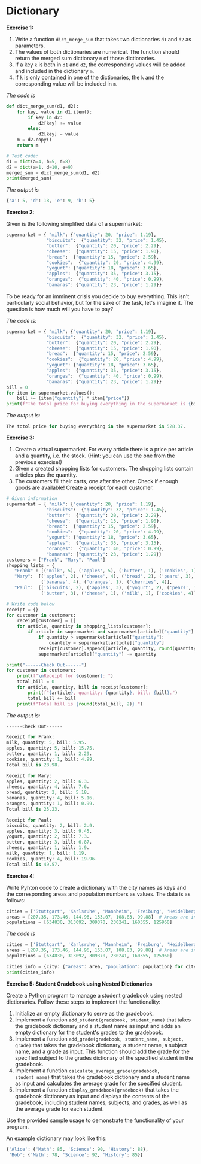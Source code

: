 # Dictionary

**Exercise 1:**

1. Write a function `dict_merge_sum` that takes two dictionaries `d1` and `d2` as parameters.
2. The values of both dictionaries are numerical. The function should return the merged sum dictionary `m` of those dictionaries.
3. If a key `k` is both in `d1` and `d2`, the corresponding values will be added and included in the dictionary `m`.
4. If `k` is only contained in one of the dictionaries, the `k` and the corresponding value will be included in `m`.

_The code is_
```py
def dict_merge_sum(d1, d2):
    for key, value in d1.item():
        if key in d2:
            d2[key] += value
        else:
            d2[key] = value
    m = d2.copy()
    return m

# Test code:
d1 = dict(a=4, b=5, d=8)
d2 = dict(a=1, d=10, e=9)
merged_sum = dict_merge_sum(d1, d2)
print(merged_sum)
```

_The output is_
```py
{'a': 5, 'd': 18, 'e': 9, 'b': 5}
```

**Exercise 2:**

Given is the following simplified data of a supermarket:
```py
supermarket = { "milk": {"quantity": 20, "price": 1.19},
               "biscuits":  {"quantity": 32, "price": 1.45},
               "butter":  {"quantity": 20, "price": 2.29},
               "cheese":  {"quantity": 15, "price": 1.90},
               "bread":  {"quantity": 15, "price": 2.59},
               "cookies":  {"quantity": 20, "price": 4.99},
               "yogurt": {"quantity": 18, "price": 3.65},
               "apples":  {"quantity": 35, "price": 3.15},
               "oranges":  {"quantity": 40, "price": 0.99},
               "bananas": {"quantity": 23, "price": 1.29}}
```
To be ready for an imminent crisis you decide to buy everything. This isn't particularly social behavior, but for the sake of the task, let's imagine it. The question is how much will you have to pay?

_The code is:_
```py
supermarket = { "milk": {"quantity": 20, "price": 1.19},
               "biscuits":  {"quantity": 32, "price": 1.45},
               "butter":  {"quantity": 20, "price": 2.29},
               "cheese":  {"quantity": 15, "price": 1.90},
               "bread":  {"quantity": 15, "price": 2.59},
               "cookies":  {"quantity": 20, "price": 4.99},
               "yogurt": {"quantity": 18, "price": 3.65},
               "apples":  {"quantity": 35, "price": 3.15},
               "oranges":  {"quantity": 40, "price": 0.99},
               "bananas": {"quantity": 23, "price": 1.29}}
bill = 0
for item in supermarket.values():
    bill += (item["quantity"] * item["price"])
print(f"The totol price for buying everything in the supermarket is {bill}.")
```

_The output is:_
```py
The totol price for buying everything in the supermarket is 528.37.
```

**Exercise 3:**

1. Create a virtual supermarket. For every article there is a price per article and a quantity, i.e. the stock. (Hint: you can use the one from the previous exercise!)
2. Given a created shopping lists for customers. The shopping lists contain articles plus the quantity.
3. The customers fill their carts, one after the other. Check if enough goods are available! Create a receipt for each customer.

```py
# Given information
supermarket = { "milk": {"quantity": 20, "price": 1.19},
               "biscuits":  {"quantity": 32, "price": 1.45},
               "butter":  {"quantity": 20, "price": 2.29},
               "cheese":  {"quantity": 15, "price": 1.90},
               "bread":  {"quantity": 15, "price": 2.59},
               "cookies":  {"quantity": 20, "price": 4.99},
               "yogurt": {"quantity": 18, "price": 3.65},
               "apples":  {"quantity": 35, "price": 3.15},
               "oranges":  {"quantity": 40, "price": 0.99},
               "bananas": {"quantity": 23, "price": 1.29}}
customers = ["Frank", "Mary", "Paul"]
shopping_lists = {
   "Frank" : [('milk', 5), ('apples', 5), ('butter', 1), ('cookies', 1)],
   "Mary":  [('apples', 2), ('cheese', 4), ('bread', 2), ('pears', 3),
             ('bananas', 4), ('oranges', 1), ('cherries', 4)],
   "Paul":  [('biscuits', 2), ('apples', 3), ('yogurt', 2), ('pears', 1),
             ('butter', 3), ('cheese', 1), ('milk', 1), ('cookies', 4)]}

# Write code below
receipt = {}
for customer in customers:
    receipt[customer] = []
    for article, quantity in shopping_lists[customer]:
        if article in supermarket and supermarket[article]["quantity"] != 0:
            if quantity > supermarket[article]["quantity"]:
                quantity = supermarket[article]["quantity"]
            receipt[customer].append((article, quantity, round(quantity * supermarket[article]["price"], 2)))
            supermarket[article]["quantity"] -= quantity

print("------Check Out------")
for customer in customers:
    print(f"\nReceipt for {customer}: ")
    total_bill = 0
    for article, quantity, bill in receipt[customer]:
        print(f"{article}, quantity: {quantity}, bill: {bill}.")
        total_bill += bill
    print(f"Total bill is {round(total_bill, 2)}.")
```

_The output is:_
```py
------Check Out------

Receipt for Frank: 
milk, quantity: 5, bill: 5.95.
apples, quantity: 5, bill: 15.75.
butter, quantity: 1, bill: 2.29.
cookies, quantity: 1, bill: 4.99.
Total bill is 28.98.

Receipt for Mary: 
apples, quantity: 2, bill: 6.3.
cheese, quantity: 4, bill: 7.6.
bread, quantity: 2, bill: 5.18.
bananas, quantity: 4, bill: 5.16.
oranges, quantity: 1, bill: 0.99.
Total bill is 25.23.

Receipt for Paul: 
biscuits, quantity: 2, bill: 2.9.
apples, quantity: 3, bill: 9.45.
yogurt, quantity: 2, bill: 7.3.
butter, quantity: 3, bill: 6.87.
cheese, quantity: 1, bill: 1.9.
milk, quantity: 1, bill: 1.19.
cookies, quantity: 4, bill: 19.96.
Total bill is 49.57.
```

**Exercise 4:**

Write Pyhton code to create a dictionary with the city names as keys and the corresponding areas and population numbers as values. The data is as follows:
```py
cities = ['Stuttgart', 'Karlsruhe', 'Mannheim', 'Freiburg', 'Heidelberg', 'Heilbronn']
areas = [207.35, 173.46, 144.96, 153.07, 108.83, 99.88]  # Areas are in square kilometers
populations = [634830, 313092, 309370, 230241, 160355, 125960]
```

_The code is_
```py
cities = ['Stuttgart', 'Karlsruhe', 'Mannheim', 'Freiburg', 'Heidelberg', 'Heilbronn']
areas = [207.35, 173.46, 144.96, 153.07, 108.83, 99.88]  # Areas are in square kilometers
populations = [634830, 313092, 309370, 230241, 160355, 125960]

cities_info = {city: {"areas": area, "population": population} for city, area, population in zip(cities, areas, populations)}
print(cities_info)
```

**Exercise 5: Student Gradebook using Nested Dictionaries**

Create a Python program to manage a student gradebook using nested dictionaries. Follow these steps to implement the functionality:

1. Initialize an empty dictionary to serve as the gradebook.
2. Implement a function `add_student(gradebook, student_name)` that takes the gradebook dictionary and a student name as input and adds an empty dictionary for the student's grades to the gradebook.
3. Implement a function `add_grade(gradebook, student_name, subject, grade)` that takes the gradebook dictionary, a student name, a subject name, and a grade as input. This function should add the grade for the specified subject to the grades dictionary of the specified student in the gradebook.
4. Implement a function `calculate_average_grade(gradebook, student_name)` that takes the gradebook dictionary and a student name as input and calculates the average grade for the specified student.
5. Implement a function `display_gradebook(gradebook)` that takes the gradebook dictionary as input and displays the contents of the gradebook, including student names, subjects, and grades, as well as the average grade for each student.

Use the provided sample usage to demonstrate the functionality of your program.

An example dictionary may look like this:
```py
{'Alice': {'Math': 85, 'Science': 90, 'History': 88},
 'Bob': {'Math': 78, 'Science': 92, 'History': 85}}
```
